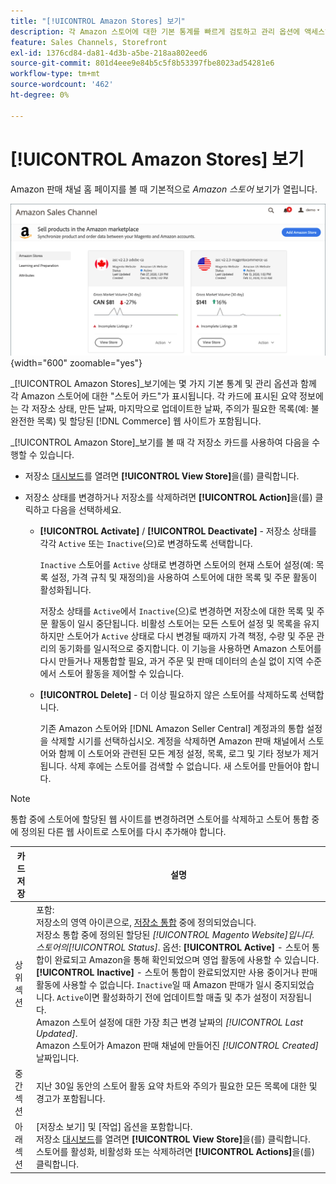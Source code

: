 ```yaml
---
title: "[!UICONTROL Amazon Stores] 보기"
description: 각 Amazon 스토어에 대한 기본 통계를 빠르게 검토하고 관리 옵션에 액세스하려면 Amazon 스토어 보기로 이동합니다.
feature: Sales Channels, Storefront
exl-id: 1376cd84-da81-4d3b-a5be-218aa802eed6
source-git-commit: 801d4eee9e84b5c5f8b53397fbe8023ad54281e6
workflow-type: tm+mt
source-wordcount: '462'
ht-degree: 0%

---
```


# [!UICONTROL Amazon Stores] 보기

Amazon 판매 채널 홈 페이지를 볼 때 기본적으로 _Amazon 스토어_ 보기가 열립니다.

![Amazon 스토어 보기](assets/amazon-sales-channel-home-tabs.png){width="600" zoomable="yes"}

_[!UICONTROL Amazon Stores]_보기에는 몇 가지 기본 통계 및 관리 옵션과 함께 각 Amazon 스토어에 대한 &quot;스토어 카드&quot;가 표시됩니다. 각 카드에 표시된 요약 정보에는 각 저장소 상태, 만든 날짜, 마지막으로 업데이트한 날짜, 주의가 필요한 목록(예: 불완전한 목록) 및 할당된 [!DNL Commerce] 웹 사이트가 포함됩니다.

_[!UICONTROL Amazon Store]_보기를 볼 때 각 저장소 카드를 사용하여 다음을 수행할 수 있습니다.

- 저장소 [대시보드](./amazon-store-dashboard.md)를 열려면 **[!UICONTROL View Store]**&#x200B;을(를) 클릭합니다.

- 저장소 상태를 변경하거나 저장소를 삭제하려면 **[!UICONTROL Action]**&#x200B;을(를) 클릭하고 다음을 선택하세요.

   - **[!UICONTROL Activate]** / **[!UICONTROL Deactivate]** - 저장소 상태를 각각 `Active` 또는 `Inactive`(으)로 변경하도록 선택합니다.

     `Inactive` 스토어를 `Active` 상태로 변경하면 스토어의 현재 스토어 설정(예: 목록 설정, 가격 규칙 및 재정의)을 사용하여 스토어에 대한 목록 및 주문 활동이 활성화됩니다.

     저장소 상태를 `Active`에서 `Inactive`(으)로 변경하면 저장소에 대한 목록 및 주문 활동이 일시 중단됩니다. 비활성 스토어는 모든 스토어 설정 및 목록을 유지하지만 스토어가 `Active` 상태로 다시 변경될 때까지 가격 책정, 수량 및 주문 관리의 동기화를 일시적으로 중지합니다. 이 기능을 사용하면 Amazon 스토어를 다시 만들거나 재통합할 필요, 과거 주문 및 판매 데이터의 손실 없이 지역 수준에서 스토어 활동을 제어할 수 있습니다.

   - **[!UICONTROL Delete]** - 더 이상 필요하지 않은 스토어를 삭제하도록 선택합니다.

     기존 Amazon 스토어와 [!DNL Amazon Seller Central] 계정과의 통합 설정을 삭제할 시기를 선택하십시오. 계정을 삭제하면 Amazon 판매 채널에서 스토어와 함께 이 스토어와 관련된 모든 계정 설정, 목록, 로그 및 기타 정보가 제거됩니다. 삭제 후에는 스토어를 검색할 수 없습니다. 새 스토어를 만들어야 합니다.

>[!NOTE]
>통합 중에 스토어에 할당된 웹 사이트를 변경하려면 스토어를 삭제하고 스토어 통합 중에 정의된 다른 웹 사이트로 스토어를 다시 추가해야 합니다.

| 카드 저장 | 설명 |
|----------------|-----------------------------------------------------------------------------------------------------------------------------------------------------------------------------------------------------------------------------------------------------------------------------------------------------------------------------------------------------------------------------------------------------------------------------------------------------------------------------------------------------------------------------------------------------------------------------------------------------------------------------------------------------------------------------------------------------------------------------------------------------------------------------------------------------------------------|
| 상위 섹션 | 포함: <br>저장소의 영역 아이콘으로, [저장소 통합](./store-integration.md) 중에 정의되었습니다.<br> 저장소 통합 중에 정의된 할당된 _[!UICONTROL Magento Website]_입니다.<br>스토어의_[!UICONTROL Status]_. 옵션: **[!UICONTROL Active]** - 스토어 통합이 완료되고 Amazon을 통해 확인되었으며 영업 활동에 사용할 수 있습니다. **[!UICONTROL Inactive]** - 스토어 통합이 완료되었지만 사용 중이거나 판매 활동에 사용할 수 없습니다. `Inactive`일 때 Amazon 판매가 일시 중지되었습니다. `Active`이면 활성화하기 전에 업데이트할 매출 및 추가 설정이 저장됩니다.<br>Amazon 스토어 설정에 대한 가장 최근 변경 날짜의 *[!UICONTROL Last Updated]*.<br>Amazon 스토어가 Amazon 판매 채널에 만들어진 *[!UICONTROL Created]* 날짜입니다. |
| 중간 섹션 | 지난 30일 동안의 스토어 활동 요약 차트와 주의가 필요한 모든 목록에 대한 및 경고가 포함됩니다. |
| 아래 섹션 | [저장소 보기] 및 [작업] 옵션을 포함합니다.<br>저장소 [대시보드](./amazon-store-dashboard.md)를 열려면 **[!UICONTROL View Store]**&#x200B;을(를) 클릭합니다.<br>스토어를 활성화, 비활성화 또는 삭제하려면 **[!UICONTROL Actions]**&#x200B;을(를) 클릭합니다. |
